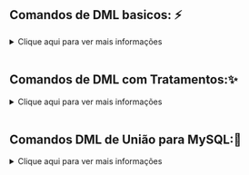 
## Comandos de DML basicos: ⚡️


<details>
  <summary>Clique aqui para ver mais informações</summary>
<p></p>

<br>
INSERT: Adiciona novos registros em uma tabela.<p></p>

```
INSERT INTO tabela_nome (coluna1, coluna2, coluna3) VALUES (valor1, valor2, valor3);
```
<p></p>
UPDATE: Atualiza os dados existentes em uma tabela.<p></p>

```
UPDATE tabela_nome SET coluna1 = novo_valor WHERE condicao;
```
<p></p>

DELETE: Exclui registros de uma tabela.<p></p>

```
DELETE FROM tabela_nome WHERE condicao;
```
<p></p>
SELECT: Busca dados de uma tabela.<p></p>

```
SELECT coluna1, coluna2 FROM tabela_nome WHERE condicao;
```
<p></p>
SELECT DISTINCT: Recupera dados únicos de uma tabela.<p></p>

```
SELECT DISTINCT coluna1 FROM tabela_nome;
```
<br>
</details>
<br>

## Comandos de DML com Tratamentos:✨
<details>
<summary>Clique aqui para ver mais informações</summary>
<br>
<p></p>
LIKE: Utilizado para buscar valores semelhantes em uma coluna. Por exemplo, para encontrar todos os registros com nomes
que começam com "Jo" a "%" serve para pegar tudo apos aquela informação:<p></p>
	
```
SELECT * FROM tabela WHERE nome LIKE 'Jo%';
```
<p></p>
IN: Utilizado para buscar valores específicos em uma coluna. Por exemplo, para encontrar todos os registros com idades
entre 20 e 30:<p></p>
	
```
SELECT * FROM tabela WHERE idade IN (20, 21, 22, 23, 24, 25, 26, 27, 28, 29, 30);
```
<p></p>
NOT IN: Utilizado para excluir valores específicos em uma coluna. Por exemplo, para encontrar todos os registros com
idades que não estão entre 20 e 30:<p></p>
	
```
SELECT * FROM tabela WHERE idade NOT IN (20, 21, 22, 23, 24, 25, 26, 27, 28, 29, 30);
```
<p></p>
	
## REGEX
	
<p></p>
REGEXP: Utilizado para buscar valores que correspondem a uma expressão regular específica. Por exemplo, para encontrar
todos os registros com e-mails que terminam com "gmail.com":<p></p>
	
```
SELECT * FROM tabela WHERE email REGEXP 'gmail\.com$';
```
NOT REGEXP: Utilizado para excluir valores que correspondem a uma expressão regular específica. Por exemplo, para
encontrar todos os registros com e-mails que não terminam com "gmail.com":<p></p>
	
```
SELECT * FROM tabela WHERE email NOT REGEXP 'gmail\.com$';
```
<p></p>
RLIKE: É uma forma alternativa para utilizar o operador REGEXP.<p></p>
	
```
SELECT * FROM tabela WHERE email RLIKE 'gmail\.com$';
```
<p></p>
	
```	
SELECT * FROM tabela WHERE campo REGEXP '^[A-Z]{2}[0-9]{4}[A-Z]{2}$';
```
Esse comando irá selecionar todas as linhas da tabela onde o valor do campo corresponde à expressão regular especificada. A expressão regular usada nesse exemplo é "^[A-Z]{2}[0-9]{4}[A-Z]{2}$", que significa:

"^" indica o início da string
"[A-Z]{2}" significa que há duas letras maiúsculas consecutivas
"[0-9]{4}" significa que há quatro números consecutivos
"[A-Z]{2}" significa que há duas letras maiúsculas consecutivas
"$" indica o final da string
Essa expressão regular corresponde a uma string que começa e termina com duas letras maiúsculas e contém quatro números consecutivos no meio, como "AB1234CD".
<p></p>
Outro exemplo:<p></p>
	
```
SELECT * FROM tabela WHERE campo REGEXP '^([a-zA-Z0-9._%+-]+)@([a-zA-Z0-9.-]+\.[a-zA-Z]{2,})$';
```
Esse comando irá selecionar todas as linhas da tabela onde o valor do campo corresponde à expressão regular especificada. A expressão regular usada nesse exemplo é "^([a-zA-Z0-9._%+-]+)@([a-zA-Z0-9.-]+.[a-zA-Z]{2,})$", que é uma expressão regular para validação de email.

## STRING
<p></p>
Concatenação de strings: Para concatenar strings, podemos usar o operador "CONCAT()". Por exemplo, para concatenar o
nome e sobrenome de uma pessoa em uma única coluna:
<p></p>
	
```
SELECT CONCAT(nome, ' ', sobrenome) as 'Nome Completo' FROM tabela;
SELECT CONCAT('R$', preco) as 'Preço em Reais' FROM tabela;
```
<p></p>	
Aqui está um exemplo de como usar a função "REPLACE()" para substituir uma string em uma consulta My:<p></p>
	
```
SELECT REPLACE(nome, 'J', 'K') as 'Nome Alterado' FROM tabela;
```
<p></p>	
A função REPLACE(nome, 'J', 'K') irá buscar a coluna nome e substituir todas as ocorrências da letra "J" por "K" e
retornará o resultado na coluna "Nome Alterado".<p></p>
	
```
UPDATE tabela SET email = REPLACE(email, '@gmail.com', '@hotmail.com');
```
<p></p>	
Esse comando irá buscar todos os valores na coluna email e substituir todas as ocorrências de '@gmail.com' por
'@hotmail.com' e essas alterações serão salvas na tabela.
<p></p>




## Funções Matematicas
<p></p>
Adição de números: Para adicionar números, podemos usar o operador "+". Por exemplo, para somar o salário de todos os
funcionários:<p></p>
	
```
SELECT SUM(salario) as 'Total Salário' FROM tabela;
```
<p></p>	
Subtração de números: Para subtrair números, podemos usar o operador "-". Por exemplo, para calcular a diferença entre
as vendas de dois meses:<p></p>
	
```	
SELECT (SELECT SUM(vendas) FROM tabela WHERE mes = 'jan') - (SELECT SUM(vendas) FROM tabela WHERE mes = 'dez') as
'Diferença de Vendas';
```
<p></p>	
Multiplicação de números: Para multiplicar números, podemos usar o operador "*". Por exemplo, para calcular o preço
total de uma compra:<p></p>
	
```
SELECT quantidade * preco as 'Total' FROM tabela;
```
<p></p>	
Divisão de números: Para dividir números, podemos usar o operador "/". Por exemplo, para calcular a média de vendas por
mês:<p></p>
	
```
SELECT SUM(vendas) / COUNT(DISTINCT mes) as 'Média de Vendas' FROM tabela;
```
<p></p>
Aqui está um exemplo de como combinar operações matemáticas de soma, divisão e subtração em uma única conta em uma
consulta My:<p></p>
	
```
SELECT (SUM(vendas) - SUM(devolucoes)) / COUNT(DISTINCT mes) as 'Média de Lucro' FROM tabela;
```
<p></p>	
Esse comando irá calcular a média de lucro por mês, subtraindo as devoluções das vendas e dividindo o resultado pelo
número de meses distintos.
<p></p>
	
```
SELECT (SUM(quantidade) * preco) - (SUM(quantidade) * preco * desconto/100) as 'Total com Desconto' FROM tabela;
```
	
Esse comando irá calcular o total com desconto, multiplicando a quantidade pelo preco e subtraindo o valor do desconto.
	

## Outros

SUBQUERY: Utiliza uma consulta dentro de outra consulta.<p></p>
	
```
SELECT coluna1
FROM tabela1
WHERE coluna2 IN ( SELECT coluna2 FROM tabela2 WHERE condicao);
```

GROUP BY: Agrupa resultados por uma ou mais colunas.
<p></p>
	
```
SELECT coluna1, SUM(coluna2) 
FROM tabela
GROUP BY coluna1;
```

HAVING: Utilizado com o GROUP BY para filtrar resultados agrupados.<p></p>
	
```
SELECT coluna1, SUM(coluna2)
FROM tabela
GROUP BY coluna1 
HAVING SUM(coluna2) > valor;
```

LIMIT: Limita o número de resultados retornados.
<p></p>
	
```
SELECT coluna1, coluna2
FROM tabela
LIMIT 10;
```	
	
<br>
</details>
<br>


## Comandos DML de União para MySQL:📌
<details>
<summary>Clique aqui para ver mais informações</summary>

<br></br>
JOIN: Recupera dados de várias tabelas relacionadas.<p></p>
	
```
SELECT
tabela1.coluna1, tabela2.coluna2
FROM tabela1 
JOIN tabela2 ON
tabela1.coluna_relacionada = tabela2.coluna_relacionada
WHERE condicao;
```

UNION: Combina resultados de várias consultas SELECT.<p></p>
	
```
SELECT coluna1
FROM tabela1
WHERE condicao
UNION
SELECT coluna2
FROM tabela2
WHERE condicao;
```

INNER JOIN: Recupera dados de várias tabelas relacionadas e retorna somente os registros que possuem correspondência
entre as tabelas relacionadas.
<p></p>
	
```
SELECT tabela1.coluna1, tabela2.coluna2
FROM tabela1
INNER JOIN tabela2 ON
tabela1.coluna_relacionada = tabela2.coluna_relacionada
WHERE condicao;
```

OUTER JOIN: Retorna os dados de ambas as tabelas, incluindo os registros que não possuem correspondência entre as
tabelas relacionadas.<p></p>
	
```
SELECT tabela1.coluna1, tabela2.coluna2
FROM tabela1
LEFT OUTER JOIN tabela2 ON
tabela1.coluna_relacionada = tabela2.coluna_relacionada
WHERE condicao;
```


Exemplos de consultas DML mais complexas:


JOIN com subquery: Utiliza uma subquery para selecionar dados de uma tabela relacionada antes de juntá-los à tabela
principal.<p></p>
	
```
SELECT tabela1.coluna1, tabela2.coluna2 
FROM tabela1
JOIN (SELECT coluna2, coluna3 FROM tabela2 WHERE condicao) AS tabela2 ON tabela1.coluna_relacionada = tabela2.coluna_relacionada
WHERE condicao;
```

UNION com ordenação: Combina resultados de várias consultas SELECT e os ordena de acordo com uma coluna específica.<p></p>
	
```
SELECT a.coluna1, a.coluna2, a.coluna3
FROM tabela1 a
WHERE a.coluna3 = 'valor1'
UNION
SELECT b.coluna1, b.coluna2, b.coluna3
FROM table2 b
WHERE b.column4 = 'valor2'
ORDER BY coluna1 ASC;
```

Subquery com JOIN: Utiliza uma subquery para selecionar dados de uma tabela e juntá-los à tabela principal através de um
JOIN.
<p></p>
	
```
SELECT tabela1.coluna1, tabela2.coluna2
FROM tabela1
JOIN (SELECT coluna2, coluna3 FROM tabela2 WHERE condicao) AS tabela2 ON tabela1.coluna_relacionada = tabela2.coluna_relacionada
WHERE tabela1.coluna1 IN (SELECT coluna4 FROM tabela3 WHERE condicao);
```


GROUP BY com HAVING: Agrupa resultados por uma ou mais colunas e utiliza o HAVING para filtrar resultados agrupados.
<p></p>
	
```
SELECT coluna1, SUM(coluna2), AVG(coluna3) 
FROM tabela
GROUP BY coluna1
HAVING SUM(coluna2) > valor AND AVG(coluna3) < outro_valor; 
```

EXISTS: Verifica se existem valores correspondentes em uma subquery. 
<p></p>
	
```
SELECT coluna1, coluna2 
FROM tabela1 
WHERE EXISTS (SELECT 1 FROM tabela2 WHERE tabela1.coluna_relacionada=tabela2.coluna_relacionada AND condicao);
```

NOT EXISTS: Verifica se não existem valores correspondentes em uma subquery. 
<p></p>
	
```
SELECT coluna1, coluna2 
FROM tabela1
WHERE NOT EXISTS (SELECT 1 FROM tabela2 WHERE tabela1.coluna_relacionada=tabela2.coluna_relacionada AND condicao); 
```
INNER JOIN com ON e USING: Utiliza duas condições de junção, uma com ON e outra com USING, para recuperar dados de várias tabelas relacionadas. 
<p></p>
	
```
SELECT tabela1.coluna1, tabela2.coluna2 
FROM tabela1 a
INNER JOIN tabela2 b ON a.coluna1 = b.coluna2
WHERE a.coluna3 = 'valor';
```
<details>
<summary><p align="center">DIAGRAMA LEFT JOIN</p></summary>
<p align="center">
  <img src="https://raw.githubusercontent.com/DiogovBortolotti/MySQL-Cheat-Sheet/main/Imagens/LEFT%20JOIN.png" width="620" height="420"/>
</p>
</details>

Observação estes exemplos de join podem ser utilizando não somente em SELECT mas tambem em UPDATE,DELETE ao utilizar deve-se tomar muito cuidado pois pode dar
perda de dados importantes.

<br>
</details>
<br>
